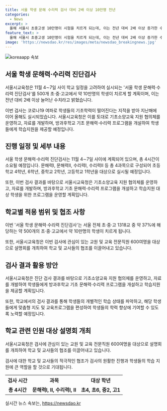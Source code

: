 ```yaml
---
title: 서울 학생 문해 수리력 검사 대비 2배 이상 10만명 전년
categories:
  - News
excerpt: >
  올해 서울시 초중고생 10만명이 시험을 치르게 되는데, 이는 전년 대비 2배 이상 증가한 수치다. 11월 4∼7일에 실시되는 서울 학생 문해력·수리력 진단검사는 총 4시간 동안 진행되며, 초4, 초6, 중2, 고1을 대상으로 한다. 이 검사는 코로나19 여파로 인해 도입되었는데, 검사 결과를 토대로 기초소양교육 지원 협의체를 운영하고 방과후학교 기초 프로그램을 개설하며, 학생들을 지원할 계획이다. 서울시교육청은 검사에 관심이 있는 교원 및 교육 전문직원을 위한 설명회도 개최할 예정이다.
feature_text: >
  올해 서울시 초중고생 10만명이 시험을 치르게 되는데, 이는 전년 대비 2배 이상 증가한 수치다. 11월 4∼7일에 실시되는 서울 학생 문해력·수리력 진단검사는 총 4시간 동안 진행되며, 초4, 초6, 중2, 고1을 대상으로 한다. 이 검사는 코로나19 여파로 인해 도입되었는데, 검사 결과를 토대로 기초소양교육 지원 협의체를 운영하고 방과후학교 기초 프로그램을 개설하며, 학생들을 지원할 계획이다. 서울시교육청은 검사에 관심이 있는 교원 및 교육 전문직원을 위한 설명회도 개최할 예정이다.
image: 'https://newsdao.kr/res/images/meta/newsdao_breakingnews.jpg'
---
```


<p><img src="https://newsdao.kr/res/images/meta/newsdao_breakingnews.jpg" alt="koreaapp 속보" /></p>

<h2 data-ke-size="size26">서울 학생 문해력·수리력 진단검사</h2>

<p>서울시교육청은 11월 4∼7일 사이 학교 일정을 고려하여 실시되는 '서울 학생 문해력·수리력 진단검사'를 500개 초·중·고교에서 약 10만명의 학생이 치르게 할 계획이며, 이는 전년 대비 2배 이상 늘어난 수치라고 밝혔습니다.</p>

<p data-ke-size="size16">이번 검사는 코로나19 여파로 학생들의 기초학력이 떨어진다는 지적을 받아 지난해에 이어 올해도 실시되었습니다. 서울시교육청은 이를 토대로 기초소양교육 지원 협의체를 운영하고, 자료를 개발하며, 방과후학교 기초 문해력·수리력 프로그램을 개설하여 학생들에게 학습지원을 제공할 예정입니다.</p>

<h2 data-ke-size="size26">진행 일정 및 세부 내용</h2>

<p>서울 학생 문해력·수리력 진단검사는 11월 4∼7일 사이에 계획되어 있으며, 총 4시간이 소요될 예정입니다. 문해력Ⅰ, 문해력Ⅱ, 수리력Ⅰ, 수리력Ⅱ 등 총 4과목으로 구성되어 초등학교 4학년, 6학년, 중학교 2학년, 고등학교 1학년을 대상으로 실시될 예정입니다.</p>

<p data-ke-size="size16">또한, 이번 검사 결과를 바탕으로 서울시교육청은 기초소양교육 지원 협의체를 운영하고, 자료를 개발하며, 방과후학교 기초 문해력·수리력 프로그램을 개설하고 학습지원 대상 학생을 위한 프로그램을 운영할 계획입니다.</p>

<h2 data-ke-size="size26">학교별 적용 범위 및 협조 사항</h2>

<p>이번 '서울 학생 문해력·수리력 진단검사'는 서울 전체 초·중·고 1318교 중 약 37%에 해당하는 약 500개의 초·중·고교에서 약 10만명의 학생이 치르게 됩니다.</p>

<p data-ke-size="size16">또한, 서울시교육청은 이번 검사에 관심이 있는 교원 및 교육 전문직원 600여명을 대상으로 설명회를 개최하여 학교 및 교사들의 협조를 이끌어내고 있습니다.</p>

<h2 data-ke-size="size26">검사 결과 활용 방안</h2>

<p>서울시교육청은 진단 검사 결과를 바탕으로 기초소양교육 지원 협의체를 운영하고, 자료를 개발하여 학생들에게 방과후학교 기초 문해력·수리력 프로그램을 개설하고 학습지원을 제공할 계획입니다.</p>

<p data-ke-size="size16">또한, 학교에서의 검사 결과를 통해 학생들의 개별적인 학습 상태를 파악하고, 해당 학생들에게 맞춤형 지도 및 교육프로그램을 편성하여 학생들의 학력 향상에 기여할 수 있도록 노력할 예정입니다.</p>

<h2 data-ke-size="size26">학교 관련 인원 대상 설명회 개최</h2>

<p>서울시교육청은 검사에 관심이 있는 교원 및 교육 전문직원 600여명을 대상으로 설명회를 개최하여 학교 및 교사들의 협조를 이끌어내고 있습니다.</p>

<p data-ke-size="size16">검사에 대한 학교 및 교사들의 적극적인 협조가 검사의 원활한 진행과 학생들의 학습 지원에 큰 역할을 할 것으로 기대됩니다.</p>

<table>
    <tr>
        <th>검사 시간</th>
        <th>과목</th>
        <th>대상 학년</th>
    </tr>
    <tr>
        <td style="text-align: center; height: 17px;"><b>총 4시간</b></td>
        <td style="text-align: center; height: 17px;"><b>문해력Ⅰ, Ⅱ, 수리력Ⅰ, Ⅱ</b></td>
        <td style="text-align: center; height: 17px;"><b>초4, 초6, 중2, 고1</b></td>
    </tr>
</table>
실시간 뉴스 속보는, <a href="https://newsdao.kr" rel="dofollow">https://newsdao.kr</a>


